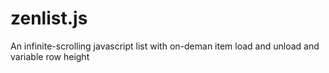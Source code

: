 # zenlist.js
An infinite-scrolling javascript list with on-deman item load and unload and variable row height
